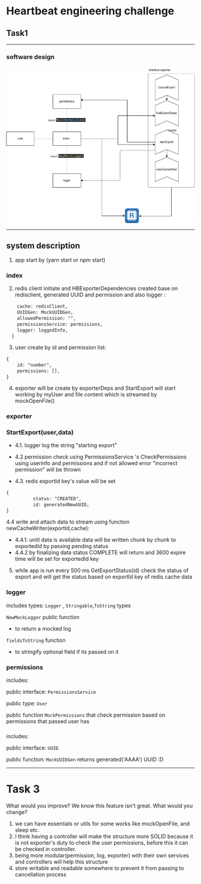 # Heartbeat engineering challenge

## Task1

---

### software design

<img src="./assets/systemDesign.png" alt="brief design" />

---

## system description

1. app start by (yarn start or npm start)

### index

2. redis client initiate and HBExporterDependencies created base on redisclient, generated UUID and permission and also logger :

```{
    cache: redisClient,
    UUIDGen: MockUUIDGen,
    allowedPermission: "",
    permissionsService: permissions,
    logger: loggedInfo,
  }
```

3. user create by id and permission list:

```
{
    id: "number",
    permissions: [],
}
```

4. exporter will be create by exporterDeps and StartExport will start working by myUser and file content which is streamed by mockOpenFile()

### exporter

### StartExport(user,data)

- 4.1. logger log the string "starting export"

- 4.2 permission check using PermissionsService 's CheckPermissions using userinfo and permissions and if not allowed error "incorrect permission" will be thrown

* 4.3. redis exportId key's value will be set

```
{
          status: "CREATED",
          id: generatedNewUUID,
}
```

4.4 write and attach data to stream using function newCacheWriter(exportId,cache):

- 4.4.1: unitl data is available data will be written chunk by chunk to exportedId by passing pending status
- 4.4.2 by finalizing data status COMPLETE will return and 3600 expire time will be set for exportedId key

5. while app is run every 500 ms GetExportStatus(id) check the status of export and will get the status based on exportId key of redis cache data

### logger

includes types:
`Logger` , `Stringable`,`ToString` types

`NewMockLogger` public function

- to return a mocked log

`fieldsToString` function

- to stringify optional field if its passed on it

### permissions

includes:

public interface: `PermissionsService`

public type: `User`

public function `MockPermissions` that check permission based on permissions that passed user has

###

includes:

public interface: `UUID`

public function: `MockUUIDGen` returns generated('AAAA') UUID :D

---

# Task 3

What would you improve? We know this feature isn't great. What would you change?

1. we can have essentials or utils for some works like mockOpenFile, and sleep etc.
2. I think having a controller will make the structure more SOLID because it is not exporter's duty to check the user permissions, before this it can be checked in controller.
3. being more modular(permission, log, exporter) with their own services and controllers will help this structure
4. store writable and readable somewhere to prevent it from passing to cancellation process

